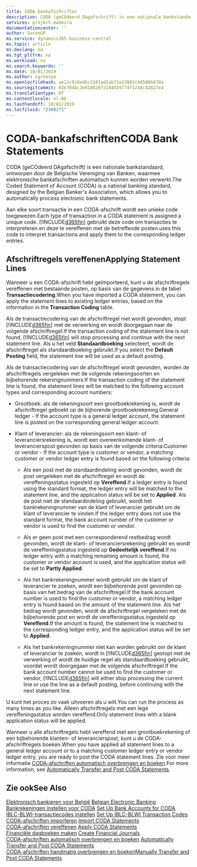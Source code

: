 ```yaml
---
title: CODA-bankafschriften
description: CODA (geCOdeerd DAgafschrift) is een nationale bankstandaard, ontworpen door de Belgische Vereniging van Banken, waarmee elektronische bankafschriften automatisch kunnen worden verwerkt.
services: project-madeira
documentationcenter: ''
author: SorenGP
ms.service: dynamics365-business-central
ms.topic: article
ms.devlang: na
ms.tgt_pltfrm: na
ms.workload: na
ms.search.keywords: ''
ms.date: 10/01/2019
ms.author: sgroespe
ms.openlocfilehash: ae12c918ed6c3341ad2ab72a12892c4d508b678a
ms.sourcegitcommit: 02e704bc3e01d62072144919774f1244c42827e4
ms.translationtype: HT
ms.contentlocale: nl-BE
ms.lasthandoff: 10/01/2019
ms.locfileid: "2300271"
---
```

# <a name="coda-bank-statements"></a><span data-ttu-id="cf58d-103">CODA-bankafschriften</span><span class="sxs-lookup"><span data-stu-id="cf58d-103">CODA Bank Statements</span></span>
<span data-ttu-id="cf58d-104">CODA (geCOdeerd DAgafschrift) is een nationale bankstandaard, ontworpen door de Belgische Vereniging van Banken, waarmee elektronische bankafschriften automatisch kunnen worden verwerkt.</span><span class="sxs-lookup"><span data-stu-id="cf58d-104">The Coded Statement of Account (CODA) is a national banking standard, designed by the Belgian Banker's Association, which allows you to automatically process electronic bank statements.</span></span>  

<span data-ttu-id="cf58d-105">Aan elke soort transactie in een CODA-afschrift wordt een unieke code toegewezen.</span><span class="sxs-lookup"><span data-stu-id="cf58d-105">Each type of transaction in a CODA statement is assigned a unique code.</span></span> [!INCLUDE[d365fin](../../includes/d365fin_md.md)] <span data-ttu-id="cf58d-106">gebruikt deze code om transacties te interpreteren en deze te vereffenen met de betreffende posten.</span><span class="sxs-lookup"><span data-stu-id="cf58d-106">uses this code to interpret transactions and apply them to the corresponding ledger entries.</span></span>  

## <a name="applying-statement-lines"></a><span data-ttu-id="cf58d-107">Afschriftregels vereffenen</span><span class="sxs-lookup"><span data-stu-id="cf58d-107">Applying Statement Lines</span></span>  
<span data-ttu-id="cf58d-108">Wanneer u een CODA-afschrift hebt geïmporteerd, kunt u de afschriftregels vereffenen met bestaande posten, op basis van de gegevens in de tabel **Transactiecodering**.</span><span class="sxs-lookup"><span data-stu-id="cf58d-108">When you have imported a CODA statement, you can apply the statement lines to existing ledger entries, based on the information in the **Transaction Coding** table.</span></span>  

<span data-ttu-id="cf58d-109">Als de transactiecodering van de afschriftregel niet wordt gevonden, stopt [!INCLUDE[d365fin](../../includes/d365fin_md.md)] met de verwerking en wordt doorgegaan naar de volgende afschriftregel.</span><span class="sxs-lookup"><span data-stu-id="cf58d-109">If the transaction coding of the statement line is not found, [!INCLUDE[d365fin](../../includes/d365fin_md.md)] will stop processing and continue with the next statement line.</span></span> <span data-ttu-id="cf58d-110">Als u het veld **Standaardboeking** selecteert, wordt de afschriftregel als standaardboeking gebruikt.</span><span class="sxs-lookup"><span data-stu-id="cf58d-110">If you select the **Default Posting** field, the statement line will be used as a default posting.</span></span>  

<span data-ttu-id="cf58d-111">Als de transactiecodering van de afschriftregel wordt gevonden, worden de afschriftregels vergeleken met de volgende rekeningsoorten en bijbehorende rekeningnummers:</span><span class="sxs-lookup"><span data-stu-id="cf58d-111">If the transaction coding of the statement line is found, the statement lines will be matched to the following account types and corresponding account numbers:</span></span>  

- <span data-ttu-id="cf58d-112">Grootboek: als de rekeningsoort een grootboekrekening is, wordt de afschriftregel geboekt op de bijhorende grootboekrekening.</span><span class="sxs-lookup"><span data-stu-id="cf58d-112">General ledger - If the account type is a general ledger account, the statement line is posted on the corresponding general ledger account.</span></span>  

- <span data-ttu-id="cf58d-113">Klant of leverancier: als de rekeningsoort een klant- of leveranciersrekening is, wordt een overeenkomende klant- of leverancierspost gevonden op basis van de volgende criteria:</span><span class="sxs-lookup"><span data-stu-id="cf58d-113">Customer or vendor - If the account type is customer or vendor, a matching customer or vendor ledger entry is found based on the following criteria:</span></span>  

    - <span data-ttu-id="cf58d-114">Als een post met de standaardindeling wordt gevonden, wordt de post vergeleken met de afschriftregel en wordt de vereffeningsstatus ingesteld op **Vereffend**.</span><span class="sxs-lookup"><span data-stu-id="cf58d-114">If a ledger entry is found using the standard format, the ledger entry will be matched to the statement line, and the application status will be set to **Applied**.</span></span> <span data-ttu-id="cf58d-115">Als de post niet de standaardindeling gebruikt, wordt het bankrekeningnummer van de klant of leverancier gebruikt om de klant of leverancier te vinden.</span><span class="sxs-lookup"><span data-stu-id="cf58d-115">If the ledger entry does not use the standard format, the bank account number of the customer or vendor is used to find the customer or vendor.</span></span>  

    - <span data-ttu-id="cf58d-116">Als er geen post met een corresponderend restbedrag wordt gevonden, wordt de klant- of leveranciersrekening gebruikt en wordt de vereffeningsstatus ingesteld op **Gedeeltelijk vereffend**.</span><span class="sxs-lookup"><span data-stu-id="cf58d-116">If no ledger entry with a matching remaining amount is found, the customer or vendor account is used, and the application status will be set to **Partly Applied**.</span></span>  

    - <span data-ttu-id="cf58d-117">Als het bankrekeningnummer wordt gebruikt om de klant of leverancier te zoeken, wordt een bijbehorende post gevonden op basis van het bedrag van de afschriftregel.</span><span class="sxs-lookup"><span data-stu-id="cf58d-117">If the bank account number is used to find the customer or vendor, a matching ledger entry is found based on the amount of the statement line.</span></span> <span data-ttu-id="cf58d-118">Als het bedrag wordt gevonden, wordt de afschriftregel vergeleken met de bijbehorende post en wordt de vereffeningsstatus ingesteld op **Vereffend**.</span><span class="sxs-lookup"><span data-stu-id="cf58d-118">If the amount is found, the statement line is matched to the corresponding ledger entry, and the application status will be set to **Applied**.</span></span>  

    - <span data-ttu-id="cf58d-119">Als het bankrekeningnummer niet kan worden gebruikt om de klant of leverancier te zoeken, wordt in [!INCLUDE[d365fin](../../includes/d365fin_md.md)] gestopt met de verwerking of wordt de huidige regel als standaardboeking gebruikt, voordat wordt doorgegaan met de volgende afschriftregel.</span><span class="sxs-lookup"><span data-stu-id="cf58d-119">If the bank account number cannot be used to find the customer or vendor, [!INCLUDE[d365fin](../../includes/d365fin_md.md)] will either stop processing the current line or use the line as a default posting, before continuing with the next statement line.</span></span>  

<span data-ttu-id="cf58d-120">U kunt het proces zo vaak uitvoeren als u wilt.</span><span class="sxs-lookup"><span data-stu-id="cf58d-120">You can run the process as many times as you like.</span></span> <span data-ttu-id="cf58d-121">Alleen afschriftregels met een lege vereffeningsstatus worden vereffend.</span><span class="sxs-lookup"><span data-stu-id="cf58d-121">Only statement lines with a blank application status will be applied.</span></span>  

<span data-ttu-id="cf58d-122">Wanneer u alle afschriftregels hebt vereffend met een grootboekrekening of een bijbehorende klanten- of leverancierspost, kunt u de CODA-afschriftregels boeken.</span><span class="sxs-lookup"><span data-stu-id="cf58d-122">When you have applied all statement lines to a general ledger account or to a matching customer ledger entry or vendor ledger entry, you are ready to post the CODA statement lines.</span></span> <span data-ttu-id="cf58d-123">Zie voor meer informatie [CODA-afschriften automatisch overbrengen en boeken](how-to-manually-transfer-and-post-coda-statements.md).</span><span class="sxs-lookup"><span data-stu-id="cf58d-123">For more information, see [Automatically Transfer and Post CODA Statements](how-to-manually-transfer-and-post-coda-statements.md).</span></span>  

## <a name="see-also"></a><span data-ttu-id="cf58d-124">Zie ook</span><span class="sxs-lookup"><span data-stu-id="cf58d-124">See Also</span></span>  
 <span data-ttu-id="cf58d-125">[Elektronisch bankieren voor België](belgian-electronic-banking.md) </span><span class="sxs-lookup"><span data-stu-id="cf58d-125">[Belgian Electronic Banking](belgian-electronic-banking.md) </span></span>  
 <span data-ttu-id="cf58d-126">[Bankrekeningen instellen voor CODA](how-to-set-up-bank-accounts-for-coda.md) </span><span class="sxs-lookup"><span data-stu-id="cf58d-126">[Set Up Bank Accounts for CODA](how-to-set-up-bank-accounts-for-coda.md) </span></span>  
 <span data-ttu-id="cf58d-127">[IBLC-BLWI-transactiecodes instellen](how-to-set-up-iblc-blwi-transaction-codes.md) </span><span class="sxs-lookup"><span data-stu-id="cf58d-127">[Set Up IBLC-BLWI Transaction Codes](how-to-set-up-iblc-blwi-transaction-codes.md) </span></span>  
 <span data-ttu-id="cf58d-128">[CODA-afschriften importeren](how-to-import-coda-statements.md) </span><span class="sxs-lookup"><span data-stu-id="cf58d-128">[Import CODA Statements](how-to-import-coda-statements.md) </span></span>  
 <span data-ttu-id="cf58d-129">[CODA-afschriften vereffenen](how-to-apply-coda-statements.md) </span><span class="sxs-lookup"><span data-stu-id="cf58d-129">[Apply CODA Statements](how-to-apply-coda-statements.md) </span></span>  
 <span data-ttu-id="cf58d-130">[Financiële dagboeken maken](how-to-create-financial-journals.md) </span><span class="sxs-lookup"><span data-stu-id="cf58d-130">[Create Financial Journals](how-to-create-financial-journals.md) </span></span>  
 <span data-ttu-id="cf58d-131">[CODA-afschriften automatisch overbrengen en boeken](how-to-automatically-transfer-and-post-coda-statements.md) </span><span class="sxs-lookup"><span data-stu-id="cf58d-131">[Automatically Transfer and Post CODA Statements](how-to-automatically-transfer-and-post-coda-statements.md) </span></span>  
 [<span data-ttu-id="cf58d-132">CODA-afschriften handmatig overbrengen en boeken</span><span class="sxs-lookup"><span data-stu-id="cf58d-132">Manually Transfer and Post CODA Statements</span></span>](how-to-manually-transfer-and-post-coda-statements.md)
